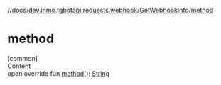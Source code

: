 //[docs](../../../index.md)/[dev.inmo.tgbotapi.requests.webhook](../index.md)/[GetWebhookInfo](index.md)/[method](method.md)



# method  
[common]  
Content  
open override fun [method](method.md)(): [String](https://kotlinlang.org/api/latest/jvm/stdlib/kotlin/-string/index.html)  



